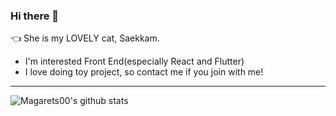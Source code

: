 ### Hi there 👋
 👈 She is my LOVELY cat, Saekkam.
  - I'm interested Front End(especially React and Flutter)
  - I love doing toy project, so contact me if you join with me! 
---
![Magarets00's github stats](https://github-readme-stats.vercel.app/api?username=Margarets00&show_icons=true)

<!--
**Margarets00/Margarets00** is a ✨ _special_ ✨ repository because its `README.md` (this file) appears on your GitHub profile.

Here are some ideas to get you started:

- 🔭 I’m currently working on ...
- 🌱 I’m currently learning ...
- 👯 I’m looking to collaborate on ...
- 🤔 I’m looking for help with ...
- 💬 Ask me about ...
- 📫 How to reach me: ...
- 😄 Pronouns: ...
- ⚡ Fun fact: ...
-->
